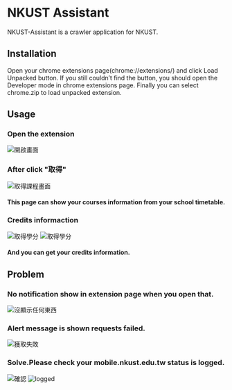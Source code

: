 # NKUST Assistant

NKUST-Assistant is a crawler application for NKUST.

## Installation
Open your chrome extensions page(chrome://extensions/) and click Load Unpacked button. If you still couldn’t find the button, you should open the Developer mode in chrome extensions page. Finally you can select chrome.zip to load unpacked extension.

## Usage
### Open the extension
![開啟畫面](./photos/open.png)
### After click "取得"
![取得課程畫面](./photos/success.png)
#### This page can show your courses information from your school timetable.
### Credits informaction
![取得學分](./photos/credits.png)
![取得學分](./photos/courses.png)
#### And you can get your credits information.

## Problem
### No notification show in extension page when you open that.
![沒顯示任何東西](./photos/nothing.png)
### Alert message is shown requests failed.
![獲取失敗](./photos/getFailed.png)
### Solve.Please check your mobile.nkust.edu.tw status is logged.
![確認](./photos/mobile.png)
![logged](./photos/mobileLogin.png)
